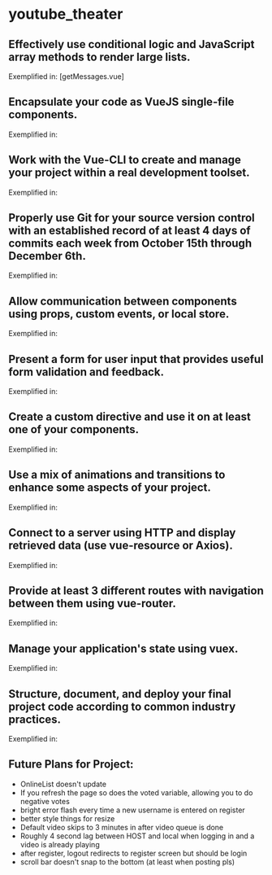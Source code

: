 # youtube_theater
## Effectively use conditional logic and JavaScript array methods to render large lists.
Exemplified in: [getMessages.vue]
## Encapsulate your code as VueJS single-file components.
Exemplified in: 
## Work with the Vue-CLI to create and manage your project within a real development toolset.
Exemplified in: 
## Properly use Git for your source version control with an established record of at least 4 days of commits each week from October 15th through December 6th.
Exemplified in: 
## Allow communication between components using props, custom events, or local store.
Exemplified in: 
## Present a form for user input that provides useful form validation and feedback.
Exemplified in: 
## Create a custom directive and use it on at least one of your components.
Exemplified in: 
## Use a mix of animations and transitions to enhance some aspects of your project.
Exemplified in: 
## Connect to a server using HTTP and display retrieved data (use vue-resource or Axios).
Exemplified in: 
## Provide at least 3 different routes with navigation between them using vue-router.
Exemplified in: 
## Manage your application's state using vuex.
Exemplified in: 
## Structure, document, and deploy your final project code according to common industry practices.
Exemplified in: 

## Future Plans for Project:
- OnlineList doesn't update
- If you refresh the page so does the voted variable, allowing you to do negative votes
- bright error flash every time a new username is entered on register
- better style things for resize
- Default video skips to 3 minutes in after video queue is done
- Roughly 4 second lag between HOST and local when logging in and a video is already playing
- after register, logout redirects to register screen but should be login
- scroll bar doesn't snap to the bottom (at least when posting pls)